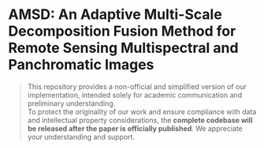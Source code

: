 # AMSD: An Adaptive Multi-Scale Decomposition Fusion Method for Remote Sensing Multispectral and Panchromatic Images
> This repository provides a non-official and simplified version of our implementation, intended solely for academic communication and preliminary understanding.  
> To protect the originality of our work and ensure compliance with data and intellectual property considerations, the **complete codebase will be released after the paper is officially published**.
> We appreciate your understanding and support.
